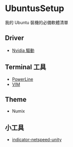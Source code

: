 # UbuntusSetup
我的 Ubuntu 裝機的必備軟體清單 

## Driver
- [Nvidia 驅動](driver/nvidia)

## Terminal 工具
- [PowerLine](terminals/powerline) 
- [VIM](terminals/vim/.vimrc)

## Theme 
- Numix

## 小工具
- [indicator-netspeed-unity](https://github.com/GGleb/indicator-netspeed-unity)
